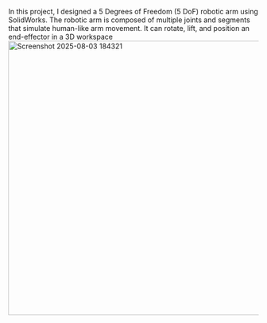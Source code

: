 
In this project, I designed a 5 Degrees of Freedom (5 DoF) robotic arm using SolidWorks. The robotic arm is composed of multiple joints and segments that simulate human-like arm movement. It can rotate, lift, and position an end-effector in a 3D workspace<img width="993" height="553" alt="Screenshot 2025-08-03 184321" src="https://github.com/user-attachments/assets/eff990f0-0dfc-4173-975e-2d063af622b6" />

